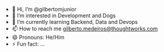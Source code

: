 - 👋 Hi, I’m @gilbertomjunior
- 👀 I’m interested in Development and Dogs 
- 🌱 I’m currently learning Backend, Data and Devops
- 📫 How to reach me gilberto.medeiros@thoughtworks.com
- 😄 Pronouns: He/Him
- ⚡ Fun fact: ...

<!---
- 💞️ I’m looking to collaborate on any kind of project
gilbertomjunior/gilbertomjunior is a ✨ special ✨ repository because its `README.md` (this file) appears on your GitHub profile.
You can click the Preview link to take a look at your changes.
--->
